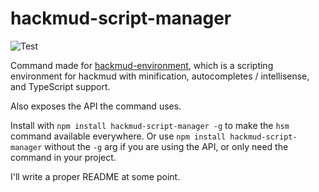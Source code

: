 # hackmud-script-manager
![Test](https://github.com/samualtnorman/hackmud-script-manager/workflows/Test/badge.svg)

Command made for [hackmud-environment](https://github.com/samualtnorman/hackmud-environment), which is a scripting environment for hackmud with minification, autocompletes / intellisense, and TypeScript support.

Also exposes the API the command uses.

Install with `npm install hackmud-script-manager -g` to make the `hsm` command available everywhere.
Or use `npm install hackmud-script-manager` without the `-g` arg if you are using the API, or only need the command in your project.

I'll write a proper README at some point.

